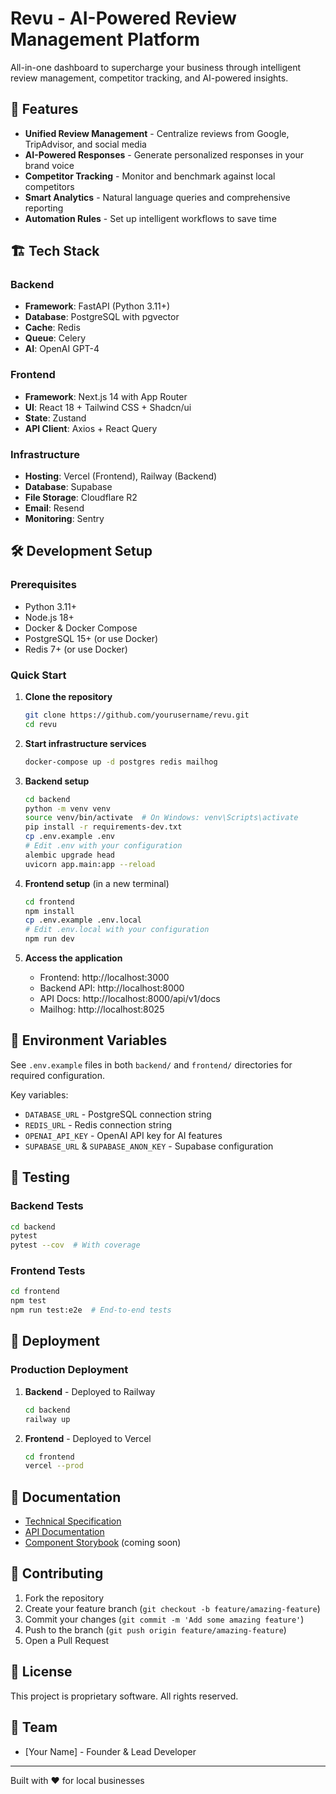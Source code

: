 # Revu - AI-Powered Review Management Platform

All-in-one dashboard to supercharge your business through intelligent review management, competitor tracking, and AI-powered insights.

## 🚀 Features

- **Unified Review Management** - Centralize reviews from Google, TripAdvisor, and social media
- **AI-Powered Responses** - Generate personalized responses in your brand voice
- **Competitor Tracking** - Monitor and benchmark against local competitors
- **Smart Analytics** - Natural language queries and comprehensive reporting
- **Automation Rules** - Set up intelligent workflows to save time

## 🏗️ Tech Stack

### Backend
- **Framework**: FastAPI (Python 3.11+)
- **Database**: PostgreSQL with pgvector
- **Cache**: Redis
- **Queue**: Celery
- **AI**: OpenAI GPT-4

### Frontend
- **Framework**: Next.js 14 with App Router
- **UI**: React 18 + Tailwind CSS + Shadcn/ui
- **State**: Zustand
- **API Client**: Axios + React Query

### Infrastructure
- **Hosting**: Vercel (Frontend), Railway (Backend)
- **Database**: Supabase
- **File Storage**: Cloudflare R2
- **Email**: Resend
- **Monitoring**: Sentry

## 🛠️ Development Setup

### Prerequisites
- Python 3.11+
- Node.js 18+
- Docker & Docker Compose
- PostgreSQL 15+ (or use Docker)
- Redis 7+ (or use Docker)

### Quick Start

1. **Clone the repository**
   ```bash
   git clone https://github.com/yourusername/revu.git
   cd revu
   ```

2. **Start infrastructure services**
   ```bash
   docker-compose up -d postgres redis mailhog
   ```

3. **Backend setup**
   ```bash
   cd backend
   python -m venv venv
   source venv/bin/activate  # On Windows: venv\Scripts\activate
   pip install -r requirements-dev.txt
   cp .env.example .env
   # Edit .env with your configuration
   alembic upgrade head
   uvicorn app.main:app --reload
   ```

4. **Frontend setup** (in a new terminal)
   ```bash
   cd frontend
   npm install
   cp .env.example .env.local
   # Edit .env.local with your configuration
   npm run dev
   ```

5. **Access the application**
   - Frontend: http://localhost:3000
   - Backend API: http://localhost:8000
   - API Docs: http://localhost:8000/api/v1/docs
   - Mailhog: http://localhost:8025

## 📝 Environment Variables

See `.env.example` files in both `backend/` and `frontend/` directories for required configuration.

Key variables:
- `DATABASE_URL` - PostgreSQL connection string
- `REDIS_URL` - Redis connection string
- `OPENAI_API_KEY` - OpenAI API key for AI features
- `SUPABASE_URL` & `SUPABASE_ANON_KEY` - Supabase configuration

## 🧪 Testing

### Backend Tests
```bash
cd backend
pytest
pytest --cov  # With coverage
```

### Frontend Tests
```bash
cd frontend
npm test
npm run test:e2e  # End-to-end tests
```

## 🚀 Deployment

### Production Deployment

1. **Backend** - Deployed to Railway
   ```bash
   cd backend
   railway up
   ```

2. **Frontend** - Deployed to Vercel
   ```bash
   cd frontend
   vercel --prod
   ```

## 📖 Documentation

- [Technical Specification](docs/plan.md)
- [API Documentation](http://localhost:8000/api/v1/docs)
- [Component Storybook](http://localhost:6006) (coming soon)

## 🤝 Contributing

1. Fork the repository
2. Create your feature branch (`git checkout -b feature/amazing-feature`)
3. Commit your changes (`git commit -m 'Add some amazing feature'`)
4. Push to the branch (`git push origin feature/amazing-feature`)
5. Open a Pull Request

## 📄 License

This project is proprietary software. All rights reserved.

## 👥 Team

- [Your Name] - Founder & Lead Developer

---

Built with ❤️ for local businesses
